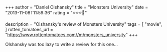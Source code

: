 +++
author = "Daniel Olshansky"
title = "Monsters University"
date = "2013-11-08T11:59:36"
rating = "⭐⭐⭐🌟"

description = "Olshansky's review of Monsters University"
tags = [
    "movie",
]
rotten_tomatoes_url = "https://www.rottentomatoes.com//m/monsters_university"
+++

Olshansky was too lazy to write a review for this one...
